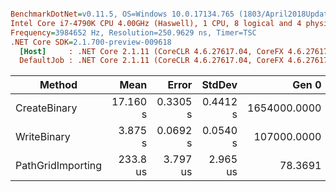 ``` ini

BenchmarkDotNet=v0.11.5, OS=Windows 10.0.17134.765 (1803/April2018Update/Redstone4)
Intel Core i7-4790K CPU 4.00GHz (Haswell), 1 CPU, 8 logical and 4 physical cores
Frequency=3984652 Hz, Resolution=250.9629 ns, Timer=TSC
.NET Core SDK=2.1.700-preview-009618
  [Host]     : .NET Core 2.1.11 (CoreCLR 4.6.27617.04, CoreFX 4.6.27617.02), 64bit RyuJIT
  DefaultJob : .NET Core 2.1.11 (CoreCLR 4.6.27617.04, CoreFX 4.6.27617.02), 64bit RyuJIT


```
|       Method |     Mean |    Error |   StdDev |        Gen 0 |       Gen 1 |     Gen 2 | Allocated |
|------------- |---------:|---------:|---------:|-------------:|------------:|----------:|----------:|
| CreateBinary | 17.160 s | 0.3305 s | 0.4412 s | 1654000.0000 | 396000.0000 | 1000.0000 | 264.92 MB |
|  WriteBinary |  3.875 s | 0.0692 s | 0.0540 s |  107000.0000 |  34000.0000 |         - | 623.18 MB |
| PathGridImporting | 233.8 us | 3.797 us | 2.965 us | 78.3691 | 39.0625 |     - | 432.67 KB |